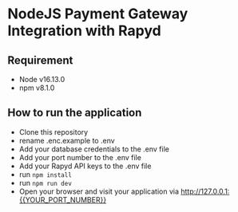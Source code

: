 # NodeJS Payment Gateway Integration with Rapyd

## Requirement
- Node v16.13.0
- npm v8.1.0

## How to run the application
- Clone this repository
- rename .enc.example to .env
- Add your database credentials to the .env file
- Add your port number to the .env file
- Add your Rapyd API keys to the .env file
- run  `npm install`
- run `npm run dev`
- Open your browser and visit your application via http://127.0.0.1:{{YOUR_PORT_NUMBER}}
